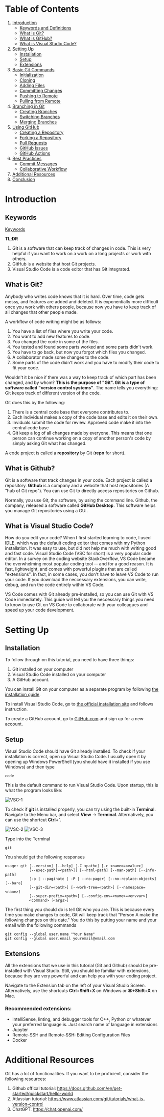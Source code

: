 # Table of Contents
1. [Introduction](#introduction)
   * [Keywords and Definitions](#keywords)
   * [What is Git?](#what-is-git)
   * [What is GitHub?](#what-is-github)
   * [What is Visual Studio Code?](#what-is-visual-studio-code)
2. [Setting Up](#setting-up-git)
   * [Installation](#installation)
   * [Setup](#git-setup)
   * [Extensions](#extensions)
3. [Basic Git Commands](#basic-git-commands)
   * [Initialization](#initialization)
   * [Cloning](#cloning)
   * [Adding Files](#adding-files)
   * [Committing Changes](#committing-changes)
   * [Pushing to Remote](#pushing-to-remote)
   * [Pulling from Remote](#pulling-from-remote)
4. [Branching in Git](#branching-in-git)
   * [Creating Branches](#creating-branch)
   * [Switching Branches](#switching-branches)
   * [Merging Branches](#merging-branches)
5. [Using GitHub](#using-github)
   * [Creating a Repository](#creating-a-repository)
   * [Forking a Repository](#forking-a-repository)
   * [Pull Requests](#pull-requests)
   * [GitHub Issues](#github-issues)
   * [GitHub Actions](#github-actions)
6. [Best Practices](#best-practices)
   * [Commit Messages](#commit-messages)
   * [Collaborative Workflow](#collaborative-workflow)
7. [Additional Resources](#additional-resources)
8. [Conclusion](#conclusion)

# Introduction

## Keywords
[Keywords](keywords.md)

**TL;DR** 
1. Git is a software that can keep track of changes in code. This is very helpful if you want to work on a work on a long projects or work with others.
2. GitHub is a website that host Git projects.
3. Visual Studio Code is a code editor that has Git integrated.

## What is Git?

Anybody who writes code knows that it is hard. Over time, code gets messy, and features are added and deleted. It is exponentially more difficult once you work with others people, because now you have to keep track of all changes that other people made.

A workflow of code writing might be as follows:

1. You have a list of files where you write your code.
2. You want to add new features to code.
3. You changed the code in some of the files.
4. You tested and found some parts worked and some parts didn't work.
5. You have to go back, but now you forgot which files you changed.
6. A collaborator made some changes to the code.
7. Some parts of the code didn't work and you have to modify their code to fit your code.

Wouldn't it be nice if there was a way to keep track of which part has been changed, and by whom? **This is the purpose of "Git". Git is a type of software called "version control systems"**. The name tells you everything: Git keeps track of different version of the code.

Git does this by the following:
1. There is a central code base that everyone contributes to. 
2. Each individual makes a copy of the code base and edits it on their own.
3. Inviduals submit the code for review. Approved code make it into the central code base
4. Git keep a log of all changes made by everyone. This means that one person can continue working on a copy of another person's code by simply asking Git what has changed.

A code project is called a **repository** by Git (**repo** for short). 

## What is Github?
Git is a software that track changes in your code. Each project is called a repository. **Github** is a company and a website that host repositories (A "hub of Git repo"). You can use Git to directly access repositories on Github. 

Normally, you use Git, the software, by using the command line. Github, the company, released a software called **GitHub Desktop**. This software helps you manage Git repositories using a GUI. 

## What is Visual Studio Code?
How do you edit your code? When I first started learning to code, I used IDLE, which was the default coding editor that comes with my Python installation. It was easy to use, but did not help me much with writing good and fast code. Visual Studio Code (VSC for short) is a very popular code editor. In a survey on the coding website StackOverflow, VS Code became the overwhelming most popular coding tool -- and for a good reason. It is fast, lightweight, and comes with powerful plugins that are called "extensions". In fact, in some cases, you don't have to leave VS Code to run your code. If you download the neccessary extensions, you can write, debug, and run the code entirely within VS Code.

VS Code comes with Git already pre-installed, so you can use Git with VS Code immediately. This guide will tell you the neccessary things you need to know to use Git on VS Code to collaborate with your colleagues and speed up your code development. 

# Setting Up

## Installation

To follow through on this tutorial, you need to have three things:
1. Git installed on your computer
2. Visual Studio Code installed on your computer 
3. A GitHub account.

You can install Git on your computer as a separate program by following [the installation guide](https://github.com/git-guides/install-git).

To install Visual Studio Code, go to [the official installation site](https://code.visualstudio.com/download) and follows instruction.

To create a GitHub account, go to [GitHub.com](https://github.com/) and sign up for a new account.

## Setup

Visual Studio Code should have Git already installed. To check if your installation is correct, open up Visual Studio Code. I usually open it by opening up Windows PowerShell (you should have it installed if you use Windows) and then type

```
code
```

This is the default command to run Visual Studio Code. Upon startup, this is what the program looks like: 

![VSC-1](/images/vsc-open.png)

To check if **git** is installed properly, you can try using the built-in **Terminal**. Navigate to the Menu bar, and select **View** -> **Terminal**. Alternatively, you can use the shortcut **Ctrl+\`**. 

![VSC-2](/images/vsc-terminal.png)
![VSC-3](/images/vsc-terminal-2.png)

Type into the Terminal 

```
git
```

You should get the following responses

```
usage: git [--version] [--help] [-C <path>] [-c <name>=<value>]
           [--exec-path[=<path>]] [--html-path] [--man-path] [--info-path]
           [-p | --paginate | -P | --no-pager] [--no-replace-objects] [--bare]
           [--git-dir=<path>] [--work-tree=<path>] [--namespace=<name>]
           [--super-prefix=<path>] [--config-env=<name>=<envvar>]
           <command> [<args>]
```

The first thing you should do is tell Git who you are. This is because every time you make changes to code, Git will keep track that "Person A make the following changes on this date." You do this by putting your name and your email with the following commands

```
git config --global user.name "Your Name"
git config --global user.email youremail@email.com
```

## Extensions

All the extensions that we use in this tutorial (Git and Github) should be pre-installed with Visual Studio. Still, you should be familiar with extensions, because they are very powerful and can help you with your coding project. 

Navigate to the Extension tab on the left of your Visual Studio Screen. Alternatively, use the shortcuts **Ctrl+Shift+X** on Windows or **⌘+Shift+X** on Mac.

### Recommended extensions:
* IntelliSense, linting, and debugger tools for C++, Python or whatever your preferred language is. Just search name of language in extensions
* Jupyter
* Remote-SSH and Remote-SSH: Editing Configuration Files
* Docker

# Additional Resources
Git has a lot of functionalities. If you want to be proficient, consider the following resources:
1. Github offical tutorial: https://docs.github.com/en/get-started/quickstart/hello-world 
2. Atlassian tutorial: https://www.atlassian.com/git/tutorials/what-is-version-control
3. ChatGPT: https://chat.openai.com/

